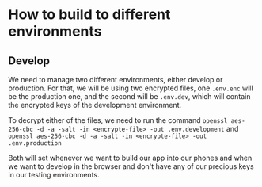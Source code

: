 # How to build to different environments

## Develop

We need to manage two different environments, either develop or production.
For that, we will be using two encrypted files, one `.env.enc` will be the
production one, and the second will be `.env.dev`, which will contain the
encrypted keys of the development environment.


To decrypt either of the files, we need to run the command
`openssl aes-256-cbc -d -a -salt -in <encrypte-file> -out .env.development`
 and `openssl aes-256-cbc -d -a -salt -in <encrypte-file> -out .env.production`

Both will set whenever we want to build our app into our phones and when we
want to develop in the browser and don't have any of our precious keys in our testing environments.

